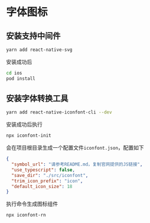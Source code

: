 # 字体图标

## 安装支持中间件

```bash
yarn add react-native-svg
```

安装成功后

```bash
cd ios
pod install
```

## 安装字体转换工具

```bash
yarn add react-native-iconfont-cli --dev
```

安装成功后执行

```bash
npx iconfont-init
```

会在项目根目录生成一个配置文件`iconfont.json`，配置如下

```json
{
  "symbol_url": "请参考README.md，复制官网提供的JS链接",
  "use_typescript": false,
  "save_dir": "./src/iconfont",
  "trim_icon_prefix": "icon",
  "default_icon_size": 18
}
```

执行命令生成图标组件

```bash
npx iconfont-rn
```
